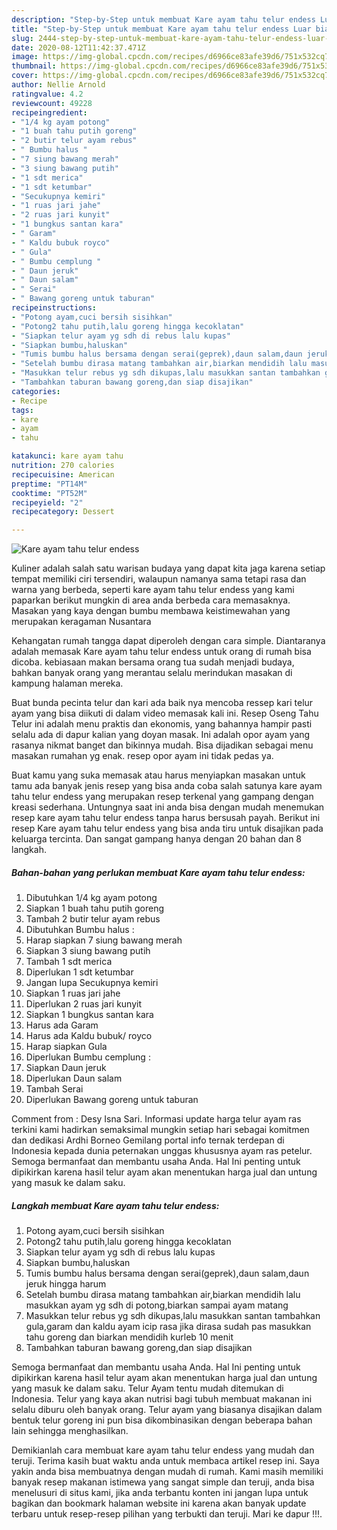```yaml
---
description: "Step-by-Step untuk membuat Kare ayam tahu telur endess Luar biasa"
title: "Step-by-Step untuk membuat Kare ayam tahu telur endess Luar biasa"
slug: 2444-step-by-step-untuk-membuat-kare-ayam-tahu-telur-endess-luar-biasa
date: 2020-08-12T11:42:37.471Z
image: https://img-global.cpcdn.com/recipes/d6966ce83afe39d6/751x532cq70/kare-ayam-tahu-telur-endess-foto-resep-utama.jpg
thumbnail: https://img-global.cpcdn.com/recipes/d6966ce83afe39d6/751x532cq70/kare-ayam-tahu-telur-endess-foto-resep-utama.jpg
cover: https://img-global.cpcdn.com/recipes/d6966ce83afe39d6/751x532cq70/kare-ayam-tahu-telur-endess-foto-resep-utama.jpg
author: Nellie Arnold
ratingvalue: 4.2
reviewcount: 49228
recipeingredient:
- "1/4 kg ayam potong"
- "1 buah tahu putih goreng"
- "2 butir telur ayam rebus"
- " Bumbu halus "
- "7 siung bawang merah"
- "3 siung bawang putih"
- "1 sdt merica"
- "1 sdt ketumbar"
- "Secukupnya kemiri"
- "1 ruas jari jahe"
- "2 ruas jari kunyit"
- "1 bungkus santan kara"
- " Garam"
- " Kaldu bubuk royco"
- " Gula"
- " Bumbu cemplung "
- " Daun jeruk"
- " Daun salam"
- " Serai"
- " Bawang goreng untuk taburan"
recipeinstructions:
- "Potong ayam,cuci bersih sisihkan"
- "Potong2 tahu putih,lalu goreng hingga kecoklatan"
- "Siapkan telur ayam yg sdh di rebus lalu kupas"
- "Siapkan bumbu,haluskan"
- "Tumis bumbu halus bersama dengan serai(geprek),daun salam,daun jeruk hingga harum"
- "Setelah bumbu dirasa matang tambahkan air,biarkan mendidih lalu masukkan ayam yg sdh di potong,biarkan sampai ayam matang"
- "Masukkan telur rebus yg sdh dikupas,lalu masukkan santan tambahkan gula,garam dan kaldu ayam icip rasa jika dirasa sudah pas masukkan tahu goreng dan biarkan mendidih kurleb 10 menit"
- "Tambahkan taburan bawang goreng,dan siap disajikan"
categories:
- Recipe
tags:
- kare
- ayam
- tahu

katakunci: kare ayam tahu 
nutrition: 270 calories
recipecuisine: American
preptime: "PT14M"
cooktime: "PT52M"
recipeyield: "2"
recipecategory: Dessert

---
```



![Kare ayam tahu telur endess](https://img-global.cpcdn.com/recipes/d6966ce83afe39d6/751x532cq70/kare-ayam-tahu-telur-endess-foto-resep-utama.jpg)

Kuliner adalah salah satu warisan budaya yang dapat kita jaga karena setiap tempat memiliki ciri tersendiri, walaupun namanya sama tetapi rasa dan warna yang berbeda, seperti kare ayam tahu telur endess yang kami paparkan berikut mungkin di area anda berbeda cara memasaknya. Masakan yang kaya dengan bumbu membawa keistimewahan yang merupakan keragaman Nusantara

Kehangatan rumah tangga dapat diperoleh dengan cara simple. Diantaranya adalah memasak Kare ayam tahu telur endess untuk orang di rumah bisa dicoba. kebiasaan makan bersama orang tua sudah menjadi budaya, bahkan banyak orang yang merantau selalu merindukan masakan di kampung halaman mereka.

Buat bunda pecinta telur dan kari ada baik nya mencoba ressep kari telur ayam yang bisa diikuti di dalam video memasak kali ini. Resep Oseng Tahu Telur ini adalah menu praktis dan ekonomis, yang bahannya hampir pasti selalu ada di dapur kalian yang doyan masak. Ini adalah opor ayam yang rasanya nikmat banget dan bikinnya mudah. Bisa dijadikan sebagai menu masakan rumahan yg enak. resep opor ayam ini tidak pedas ya.

Buat kamu yang suka memasak atau harus menyiapkan masakan untuk tamu ada banyak jenis resep yang bisa anda coba salah satunya kare ayam tahu telur endess yang merupakan resep terkenal yang gampang dengan kreasi sederhana. Untungnya saat ini anda bisa dengan mudah menemukan resep kare ayam tahu telur endess tanpa harus bersusah payah.
Berikut ini resep Kare ayam tahu telur endess yang bisa anda tiru untuk disajikan pada keluarga tercinta. Dan sangat gampang hanya dengan 20 bahan dan 8 langkah.


<!--inarticleads1-->

##### Bahan-bahan yang perlukan membuat Kare ayam tahu telur endess:

1. Dibutuhkan 1/4 kg ayam potong
1. Siapkan 1 buah tahu putih goreng
1. Tambah 2 butir telur ayam rebus
1. Dibutuhkan  Bumbu halus :
1. Harap siapkan 7 siung bawang merah
1. Siapkan 3 siung bawang putih
1. Tambah 1 sdt merica
1. Diperlukan 1 sdt ketumbar
1. Jangan lupa Secukupnya kemiri
1. Siapkan 1 ruas jari jahe
1. Diperlukan 2 ruas jari kunyit
1. Siapkan 1 bungkus santan kara
1. Harus ada  Garam
1. Harus ada  Kaldu bubuk/ royco
1. Harap siapkan  Gula
1. Diperlukan  Bumbu cemplung :
1. Siapkan  Daun jeruk
1. Diperlukan  Daun salam
1. Tambah  Serai
1. Diperlukan  Bawang goreng untuk taburan


Comment from : Desy Isna Sari. Informasi update harga telur ayam ras terkini kami hadirkan semaksimal mungkin setiap hari sebagai komitmen dan dedikasi Ardhi Borneo Gemilang portal info ternak terdepan di Indonesia kepada dunia peternakan unggas khususnya ayam ras petelur. Semoga bermanfaat dan membantu usaha Anda. Hal Ini penting untuk dipikirkan karena hasil telur ayam akan menentukan harga jual dan untung yang masuk ke dalam saku. 

<!--inarticleads2-->

##### Langkah membuat  Kare ayam tahu telur endess:

1. Potong ayam,cuci bersih sisihkan
1. Potong2 tahu putih,lalu goreng hingga kecoklatan
1. Siapkan telur ayam yg sdh di rebus lalu kupas
1. Siapkan bumbu,haluskan
1. Tumis bumbu halus bersama dengan serai(geprek),daun salam,daun jeruk hingga harum
1. Setelah bumbu dirasa matang tambahkan air,biarkan mendidih lalu masukkan ayam yg sdh di potong,biarkan sampai ayam matang
1. Masukkan telur rebus yg sdh dikupas,lalu masukkan santan tambahkan gula,garam dan kaldu ayam icip rasa jika dirasa sudah pas masukkan tahu goreng dan biarkan mendidih kurleb 10 menit
1. Tambahkan taburan bawang goreng,dan siap disajikan


Semoga bermanfaat dan membantu usaha Anda. Hal Ini penting untuk dipikirkan karena hasil telur ayam akan menentukan harga jual dan untung yang masuk ke dalam saku. Telur Ayam tentu mudah ditemukan di Indonesia. Telur yang kaya akan nutrisi bagi tubuh membuat makanan ini selalu diburu oleh banyak orang. Telur ayam yang biasanya disajikan dalam bentuk telur goreng ini pun bisa dikombinasikan dengan beberapa bahan lain sehingga menghasilkan. 

Demikianlah cara membuat kare ayam tahu telur endess yang mudah dan teruji. Terima kasih buat waktu anda untuk membaca artikel resep ini. Saya yakin anda bisa membuatnya dengan mudah di rumah. Kami masih memiliki banyak resep makanan istimewa yang sangat simple dan teruji, anda bisa menelusuri di situs kami, jika anda terbantu konten ini jangan lupa untuk bagikan dan bookmark halaman website ini karena akan banyak update terbaru untuk resep-resep pilihan yang terbukti dan teruji. Mari ke dapur !!!. 
